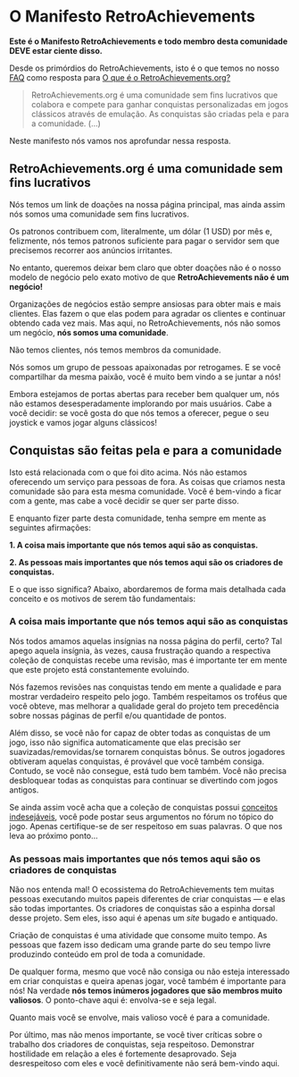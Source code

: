 # O Manifesto RetroAchievements

**Este é o Manifesto RetroAchievements e todo membro desta comunidade DEVE estar ciente disso.**

Desde os primórdios do RetroAchievements, isto é o que temos no nosso [FAQ](/pt/general/faq) como resposta para [O que é o RetroAchievements.org?](/pt/general/faq#o-que-e-o-retroachievementsorg)

> RetroAchievements.org é uma comunidade sem fins lucrativos que colabora e compete para ganhar conquistas personalizadas em jogos clássicos através de emulação. As conquistas são criadas pela e para a comunidade. (...)

Neste manifesto nós vamos nos aprofundar nessa resposta.

## RetroAchievements.org é uma comunidade sem fins lucrativos

Nós temos um link de doações na nossa página principal, mas ainda assim nós somos uma comunidade sem fins lucrativos.

Os patronos contribuem com, literalmente, um dólar (1 USD) por mês e, felizmente, nós temos patronos suficiente para pagar o servidor sem que precisemos recorrer aos anúncios irritantes.

No entanto, queremos deixar bem claro que obter doações não é o nosso modelo de negócio pelo exato motivo de que **RetroAchievements não é um negócio!**

Organizações de negócios estão sempre ansiosas para obter mais e mais clientes. Elas fazem o que elas podem para agradar os clientes e continuar obtendo cada vez mais. Mas aqui, no RetroAchievements, nós não somos um negócio, **nós somos uma comunidade**.

Não temos clientes, nós temos membros da comunidade.

Nós somos um grupo de pessoas apaixonadas por retrogames. E se você compartilhar da mesma paixão, você é muito bem vindo a se juntar a nós!

Embora estejamos de portas abertas para receber bem qualquer um, nós não estamos desesperadamente implorando por mais usuários. Cabe a você decidir: se você gosta do que nós temos a oferecer, pegue o seu joystick e vamos jogar alguns clássicos!

## Conquistas são feitas pela e para a comunidade

Isto está relacionada com o que foi dito acima. Nós não estamos oferecendo um serviço para pessoas de fora. As coisas que criamos nesta comunidade são para esta mesma comunidade. Você é bem-vindo a ficar com a gente, mas cabe a você decidir se quer ser parte disso.

E enquanto fizer parte desta comunidade, tenha sempre em mente as seguintes afirmações:

**1. A coisa mais importante que nós temos aqui são as conquistas.**

**2. As pessoas mais importantes que nós temos aqui são os criadores de conquistas.**

E o que isso significa? Abaixo, abordaremos de forma mais detalhada cada conceito e os motivos de serem tão fundamentais:

### A coisa mais importante que nós temos aqui são as conquistas

Nós todos amamos aquelas insígnias na nossa página do perfil, certo? Tal apego aquela insígnia, às vezes, causa frustração quando a respectiva coleção de conquistas recebe uma revisão, mas é importante ter em mente que este projeto está constantemente evoluindo.

Nós fazemos revisões nas conquistas tendo em mente a qualidade e para mostrar verdadeiro respeito pelo jogo. Também respeitamos os troféus que você obteve, mas melhorar a qualidade geral do projeto tem precedência sobre nossas páginas de perfil e/ou quantidade de pontos.

Além disso, se você não for capaz de obter todas as conquistas de um jogo, isso não significa automaticamente que elas precisão ser suavizadas/removidas/se tornarem conquistas bônus. Se outros jogadores obtiveram aquelas conquistas, é provável que você também consiga. Contudo, se você não consegue, está tudo bem também. Você não precisa desbloquear todas as conquistas para continuar se divertindo com jogos antigos.

Se ainda assim você acha que a coleção de conquistas possui [conceitos indesejáveis](/guidelines/developers/code-of-conduct#unwelcome-concepts), você pode postar seus argumentos no fórum no tópico do jogo. Apenas certifique-se de ser respeitoso em suas palavras. O que nos leva ao próximo ponto...

### As pessoas mais importantes que nós temos aqui são os criadores de conquistas

Não nos entenda mal! O ecossistema do RetroAchievements tem muitas pessoas executando muitos papeis diferentes de criar conquistas — e elas são todas importantes. Os criadores de conquistas são a espinha dorsal desse projeto. Sem eles, isso aqui é apenas um _site_ bugado e antiquado.

Criação de conquistas é uma atividade que consome muito tempo. As pessoas que fazem isso dedicam uma grande parte do seu tempo livre produzindo conteúdo em prol de toda a comunidade.

De qualquer forma, mesmo que você não consiga ou não esteja interessado em criar conquistas e queira apenas jogar, você também é importante para nós! Na verdade **nós temos inúmeros jogadores que são membros muito valiosos**. O ponto-chave aqui é: envolva-se e seja legal.

Quanto mais você se envolve, mais valioso você é para a comunidade.

Por último, mas não menos importante, se você tiver críticas sobre o trabalho dos criadores de conquistas, seja respeitoso. Demonstrar hostilidade em relação a eles é fortemente desaprovado. Seja desrespeitoso com eles e você definitivamente não será bem-vindo aqui.
